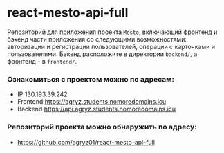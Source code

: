 # react-mesto-api-full
Репозиторий для приложения проекта `Mesto`, включающий фронтенд и бэкенд части приложения со следующими возможностями: авторизации и регистрации пользователей, операции с карточками и пользователями. Бэкенд расположите в директории `backend/`, а фронтенд - в `frontend/`. 
  
### Ознакомиться с проектом можно по адресам:
- IP 130.193.39.242
- Frontend https://agryz.students.nomoredomains.icu
- Backend https://api.agryz.students.nomoredomains.icu
  
### Репозиторий проекта можно обнаружить по адресу:
- https://github.com/agryz01/react-mesto-api-full
